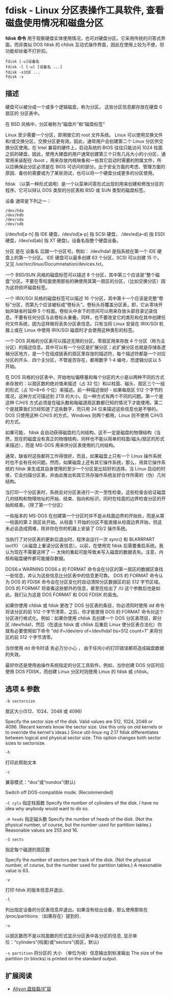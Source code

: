 # fdisk - Linux 分区表操作工具软件, 查看磁盘使用情况和磁盘分区

> 

**fdisk 命令** 用于观察硬盘实体使用情况，也可对硬盘分区。它采用传统的问答式界面，而非类似 DOS fdisk 的 cfdisk 互动式操作界面，因此在使用上较为不便，但功能却丝毫不打折扣。

```
fdisk [-u]设备名
fdisk -l [-u] [设备名 ...]
fdisk -s分区 ...
fdisk -v
```

## 描述

硬盘可以被分成一个或多个逻辑磁盘，称为分区。 这些分区信息都存放在硬盘 0 扇区的 分区表中。

在 BSD 风格中，分区被称为“磁盘片”和“磁盘标签”

Linux 至少需要一个分区，即用做它的 root 文件系统。 Linux 可以使用交换文件和/或交换分区，交换分区更有效。因此，通常用户会创建第二个 Linux 分区供交换分区使用。在 Intel 兼容的硬件上，启动系统的 BIOS 往往只能访问 1024 柱面之前的硬盘。因此，使用大硬盘的用户通常创建第三个只有几兆大小的小分区，通常用来装配在 /boot ，用来存放内核映象和一些其它启动时需要的附属文件，所以应确保此分区必须是在 BIOS 可访问的部分。出于安全方面的考虑、管理方面的原因、备份的需要或为了某些测试，也可以将一个硬盘分成更多的分区使用。

fdisk （以第一种形式调用）是一个以菜单问答形式出现的用来创建和修改分区的程序。它可以辩认 DOS 类型的分区表和 BSD 或 SUN 类型的磁盘标签。

设备 通常是下列之一：

```
/dev/hda
/dev/hdb
/dev/sda
/dev/sdb
```

(/dev/hd[a-h] 指 IDE 硬盘，/dev/sd[a-p] 指 SCSI 硬盘， /dev/ed[a-d] 指 ESDI 硬盘，/dev/xd[ab] 指 XT 硬盘)。设备名指整个硬盘设备。

分区 是在 设备名 后跟一个分区号。例如： /dev/hda1 是指系统在第一个 IDE 硬盘上的第一个分区。 IDE 硬盘可以最多创建 63 个分区，SCSI 可以创建 15 个。又见 /usr/src/linux/Documnetation/devices.txt。

一个 BSD/SUN 风格的磁盘标签可以描述 8 个分区，其中第三个应该是“整个磁盘”分区。不要在零柱面使用那些的确使用其第一扇区的分区，（比如交换分区）因为这将损坏磁盘标签。

一个 IRIX/SGI 风格的磁盘标签可以描述 16 个分区，其中第十一个应该是完整“卷标”分区，而第九个应该被标成“卷标头”。卷标头将覆盖分区表，即，它从零块开始并缺省时延伸 5 个柱面。卷标头中余下的空间可以用来存放头部目录记录信息。不要有任何分区与此卷标头重叠。同样，也不要改变它的类形和在其中创建任何文件系统，因为这样做将丢失分区表信息。只有当将 Linux 安装在 IRIX/SGI 机器上或在 Linux 中使用 IRIX/SGI 磁盘时才会使用这种类形的标签。

一个 DOS 风格的分区表可以描述无限的分区。零扇区用来存放 4 个分区（称为主分区）的描述信息。其中可以有一个分区是扩展分区；此扩展分区也就是存储各逻辑分区地方，是一个在组成链表的扇区里存放的描述符，每个描述符都是一个对应分区的开头．四个主分区，不管是否存在，都用数字 1-4 编号，而逻辑分区以 5 开始。

在 DOS 风格的分区表中，开始地址偏移量和每个分区的大小是以两种不同的方式来存放的：以扇区数的绝对值来描述（占 32 位）和以柱面、磁头、扇区三个一组的形式（占 10+8+6 个位）来描述。前一种描述很好 - 如果每扇区 512 个字节的情况，这种方式可描述到 2TB 的大小。后一种方式有两个不同的问题。第一个是这种 C/H/S 方式必须是在磁头数和每磁道扇区数都已知的情况下才能使用。第二个是就算我们已经知道了这些数字，而只用 24 位来描述这些信息也是不够的。 DOS 只使用这种 C/H/S 的方式，Windows 则两个都用，Linux 则不使用 C/H/S 的方式。

如果可能， fdisk 会自动获得磁盘的几何结构。这不一定是磁盘的物理结构（当然，现在的磁盘没有真正的物理结构，同样也不能以简单的柱面/磁头/扇区的形式来描述），而是 MS-DOS 用来供分区表使用的几何结构。

通常，缺省时这些都将工作得很好，而且，如果磁盘上只有一个 Linux 操作系统时也不会有任何问题。然而，如果磁盘上还有其它操作系统，那么，用其它操作系统的 fdisk 来生成其自身使用的至少一个分区是比较好的选择。当 Linux 启动的时侯，它会扫描分区表，并由此推出和其它共存操作系统友好合作所需的（伪）几何结构。

当打印一个分区表时，系统会对分区表进行一次一至性检查。这些检查会验证磁盘几何结构和物理地址的开始、结束、指向和标识，同时在柱面的边界检查分区的开始和结束。（除了第一个分区）

一些版本的 MS-DOS 在创建第一个分区时并不是从柱面边界的开始处，而是从第一柱面的第 2 扇区处开始。从柱面 1 开始的分区不能直接从柱面边界开始，但这未必会造成困难，除非你在你的机器上安装了 OS/2 操作系统。

当执行了对分区表的更新后退出时，程序会运行一次 sync() 和 BLKRRPART ioct1() （从磁盘上重读分区表信息）。以前，在使用完 fdisk 后需要重启系统。我认为现在不需要这样了 -- 太快的重起可能导致未写入磁盘的数据丢失。注意，内核和磁盘硬件都可能缓存数据。

DOS6.x WARNING
DOS6.x 的 FORMAT 命令会在分区的第一扇区的数据区查找一些信息，并认为这些信息比分区表中的信息更可靠。 DOS 的 FORMAT 命令认为 DOS 的 FDISK 命令会在分区变化时自动清除分区数据区的前 512 字节区域。 DOS 的 FORMAT 将查看这些额外的信息，甚至在给出了 /U 这个参数后也是如此。我们认为这是 DOS FORMAT 和 DOS FDISK 的臭虫。

如果你使用 cfdisk 或 fdisk 更改了 DOS 分区表的条目，你必须同时使用 dd 命令将该分区的前 512 个字节清零，之后，你才能使用 DOS 的 FORMAT 命令对这个分区进行格式化。例如：如果你使用 cfdisk 去创建一个 DOS 分区表项目，即分区 /dev/hda1，然后（在退出 fdisk 或 cfdisk 后重启 Linux 使分区表合法化）你就有必要使用如下命令 “dd if=/dev/ero of=/dev/hda1 bs=512 count=1” 来将分区的前 512 个字节清零。

当你使用 dd 命令时请 务必万分小心 ， 由于任何小的打印错误都将造成磁盘数据的失效。

最好你还是使用由操作系统指定的分区工具软件。例如，当你创建 DOS 分区时应使用 DOS FDISK，而创建 Linux 分区时则使用 Linux 的 fdisk 或 cfdisk。

## 选项 & 参数

`-b sectorsize`

扇区大小(512、1024、2048 或 4096)

Specify the sector size of the disk. Valid values are 512, 1024, 2048 or 4096. (Recent kernels know the sector size. Use this only on old kernels or to override the kernel's ideas.) Since util-linux-ng 2.17 fdisk differentiates between logical and physical sector size. This option changes both sector sizes to sectorsize.

`-h`

打印此帮助文本

`-c`

兼容模式：“dos”或“nondos”(默认)

Switch off DOS-compatible mode. (Recommended)

`-C cyls`
指定柱面数
Specify the number of cylinders of the disk. I have no idea why anybody would want to do so.

`-H heads`
指定磁头数
Specify the number of heads of the disk. (Not the physical number, of course, but the number used for partition tables.) Reasonable values are 255 and 16.

`-S sects`

指定每个磁道的扇区数

Specify the number of sectors per track of the disk. (Not the physical number, of course, but the number used for partition tables.) A reasonable value is 63.

`-v`

打印 fdisk 的版本信息并退出．

`-l`

列出指定设备的分区表信息并退出。如果没有给出设备，那么使用那些在 /proc/partitions （如果存在）提到的．

`-u`

以扇区数而不是以柱面数的形式显示分区表中各分区的信息, 显示单位：“cylinders”(柱面)或“sectors”(扇区，默认)

`-s partition`
将分区的 大小 （单位为块）信息输出到标准输出
The size of the partition (in blocks) is printed on the standard output.

## 扩展阅读

- [Aliyun 盘挂载/扩容](https://note.wulicode.com/os/centos/aliyun-mount-disk.html)